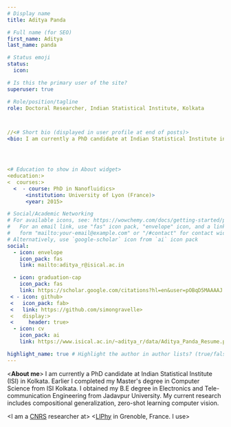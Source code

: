 ```yaml
---
# Display name
title: Aditya Panda

# Full name (for SEO)
first_name: Aditya
last_name: panda

# Status emoji
status:
  icon:

# Is this the primary user of the site?
superuser: true

# Role/position/tagline
role: Doctoral Researcher, Indian Statistical Institute, Kolkata



//<# Short bio (displayed in user profile at end of posts)>
<bio: I am currently a PhD candidate at Indian Statistical Institute in Kolkata, where I mainly work on data efficient deep learning approaches.>




<# Education to show in About widget>
<education:>
<  courses:>
  <  - course: PhD in Nanofluidics>
      <institution: University of Lyon (France)>
      <year: 2015>

# Social/Academic Networking
# For available icons, see: https://wowchemy.com/docs/getting-started/page-builder/#icons
#   For an email link, use "fas" icon pack, "envelope" icon, and a link in the
#   form "mailto:your-email@example.com" or "/#contact" for contact widget.
# Alternatively, use `google-scholar` icon from `ai` icon pack
social:
  - icon: envelope
    icon_pack: fas
    link: mailto:aditya_r@isical.ac.in

  - icon: graduation-cap
    icon_pack: fas
    link: https://scholar.google.com/citations?hl=en&user=pOBqD5MAAAAJ
 < - icon: github>
 <   icon_pack: fab>
 <   link: https://github.com/simongravelle>
 <   display:>
 <     header: true>
  - icon: cv
    icon_pack: ai
    link: https://www.isical.ac.in/~aditya_r/data/Aditya_Panda_Resume.pdf

highlight_name: true # Highlight the author in author lists? (true/false)
---
```

<**About me**>
I am currently a PhD candidate at Indian Statistical Institute (ISI) in Kolkata. Earlier I completed my Master's degree in Computer Science from ISI Kolkata. I obtained my B.E degree in Electronics and Tele-communication Engineering from Jadavpur University. My current research includes compositional generalization, zero-shot learning computer vision.

<I am a [CNRS](https://www.cnrs.fr/) researcher at>
<[LIPhy](https://liphy.univ-grenoble-alpes.fr/) in Grenoble, France. I use>
<molecular simulations to study fluids at interfaces and soft matter systems.>


